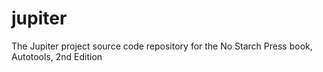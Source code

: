 # jupiter
The Jupiter project source code repository for the No Starch Press book, Autotools, 2nd Edition
